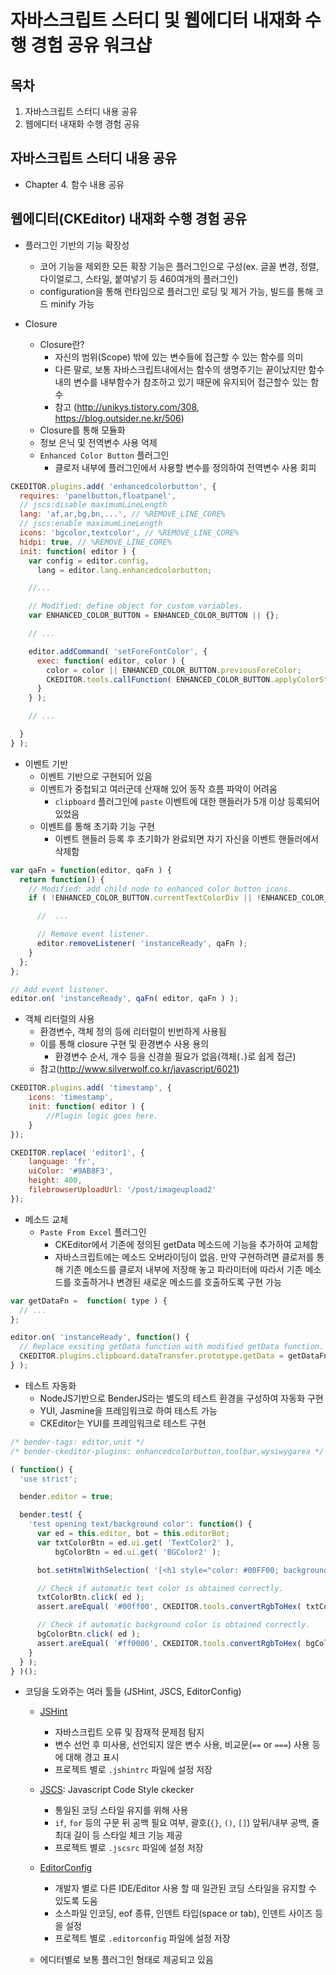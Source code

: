 # 자바스크립트 스터디 및 웹에디터 내재화 수행 경험 공유 워크샵

## 목차

1. 자바스크립트 스터디 내용 공유
2. 웹에디터 내재화 수행 경험 공유

## 자바스크립트 스터디 내용 공유

* Chapter 4. 함수 내용 공유

## 웹에디터(CKEditor) 내재화 수행 경험 공유

* 플러그인 기반의 기능 확장성
  - 코어 기능을 제외한 모든 확장 기능은 플러그인으로 구성(ex. 글꼴 변경, 정렬, 다이얼로그, 스타일, 붙여넣기 등 460여개의 플러그인)
  - configuration을 통해 런타임으로 플러그인 로딩 및 제거 가능, 빌드를 통해 코드 minify 가능

* Closure
  - Closure란?
      + 자신의 범위(Scope) 밖에 있는 변수들에 접근할 수 있는 함수를 의미
      + 다른 말로, 보통 자바스크립트내에서는 함수의 생명주기는 끝이났지만 함수내의 변수를 내부함수가 참조하고 있기 때문에 유지되어 접근할수 있는 함수
      + 참고 (http://unikys.tistory.com/308, https://blog.outsider.ne.kr/506)
  - Closure를 통해 모듈화
  - 정보 은닉 및 전역변수 사용 억제
  - `Enhanced Color Button` 플러그인
      + 클로저 내부에 플러그인에서 사용할 변수를 정의하여 전역변수 사용 회피

```js
CKEDITOR.plugins.add( 'enhancedcolorbutton', {
  requires: 'panelbutton,floatpanel',
  // jscs:disable maximumLineLength
  lang: 'af,ar,bg,bn,...', // %REMOVE_LINE_CORE%
  // jscs:enable maximumLineLength
  icons: 'bgcolor,textcolor', // %REMOVE_LINE_CORE%
  hidpi: true, // %REMOVE_LINE_CORE%
  init: function( editor ) {
    var config = editor.config,
      lang = editor.lang.enhancedcolorbutton;

    //...

    // Modified: define object for custom variables.
    var ENHANCED_COLOR_BUTTON = ENHANCED_COLOR_BUTTON || {};

    // ...

    editor.addCommand( 'setForeFontColor', {
      exec: function( editor, color ) {
        color = color || ENHANCED_COLOR_BUTTON.previousForeColor;
        CKEDITOR.tools.callFunction( ENHANCED_COLOR_BUTTON.applyColorStyle, color, 'fore' );
      }
    } );

    // ...

  }
} );
```

* 이벤트 기반
  - 이벤트 기반으로 구현되어 있음
  - 이벤트가 중첩되고 여러군데 산재해 있어 동작 흐름 파악이 어려움
      + `clipboard` 플러그인에 `paste` 이벤트에 대한 핸들러가 5개 이상 등록되어 있었음
  - 이벤트를 통해 초기화 기능 구현
      + 이벤트 핸들러 등록 후 초기화가 완료되면 자기 자신을 이벤트 핸들러에서 삭제함

```js
var qaFn = function(editor, qaFn ) {
  return function() {
    // Modified: add child node to enhanced color button icons.
    if ( !ENHANCED_COLOR_BUTTON.currentTextColorDiv || !ENHANCED_COLOR_BUTTON.currentBgColorDiv ) {

      //  ...

      // Remove event listener.
      editor.removeListener( 'instanceReady', qaFn );
    }
  };
};

// Add event listener.
editor.on( 'instanceReady', qaFn( editor, qaFn ) );
```

* 객체 리터럴의 사용
  - 환경변수, 객체 정의 등에 리터럴이 빈번하게 사용됨
  - 이를 통해 closure 구현 및 환경변수 사용 용의
      + 환경변수 순서, 개수 등을 신경쓸 필요가 없음(객체(`.`)로 쉽게 접근)
  - 참고(http://www.silverwolf.co.kr/javascript/6021)

```js
CKEDITOR.plugins.add( 'timestamp', {
    icons: 'timestamp',
    init: function( editor ) {
        //Plugin logic goes here.
    }
});
```

```js
CKEDITOR.replace( 'editor1', {
    language: 'fr',
    uiColor: '#9AB8F3',
    height: 400,
    filebrowserUploadUrl: '/post/imageupload2'
});
```

* 메소드 교체
  - `Paste From Excel` 플러그인
      + CKEditor에서 기존에 정의된 getData 메소드에 기능을 추가하여 교체함
      + 자바스크립트에는 메소드 오버라이딩이 없음. 만약 구현하려면 클로저를 통해 기존 메소드를 클로저 내부에 저장해 놓고 파라미터에 따라서 기존 메소드를 호출하거나 변경된 새로운 메소드를 호출하도록 구현 가능

```js
var getDataFn =  function( type ) {
  // ...
};

editor.on( 'instanceReady', function() {
  // Replace exsiting getData function with modified getData function.
  CKEDITOR.plugins.clipboard.dataTransfer.prototype.getData = getDataFn;
} );
```

* 테스트 자동화
  - NodeJS기반으로 BenderJS라는 별도의 테스트 환경을 구성하여 자동화 구현
  - YUI, Jasmine을 프레임워크로 하여 테스트 가능
  - CKEditor는 YUI를 프레임워크로 테스트 구현

```js
/* bender-tags: editor,unit */
/* bender-ckeditor-plugins: enhancedcolorbutton,toolbar,wysiwygarea */

( function() {
  'use strict';

  bender.editor = true;

  bender.test( {
    'test opening text/background color': function() {
      var ed = this.editor, bot = this.editorBot;
      var txtColorBtn = ed.ui.get( 'TextColor2' ),
          bgColorBtn = ed.ui.get( 'BGColor2' );

      bot.setHtmlWithSelection( '[<h1 style="color: #00FF00; background: #FF0000">Moo</h1>]' );

      // Check if automatic text color is obtained correctly.
      txtColorBtn.click( ed );
      assert.areEqual( '#00ff00', CKEDITOR.tools.convertRgbToHex( txtColorBtn.onOpen() ), 'Text color must match.' );

      // Check if automatic background color is obtained correctly.
      bgColorBtn.click( ed );
      assert.areEqual( '#ff0000', CKEDITOR.tools.convertRgbToHex( bgColorBtn.onOpen() ), 'Text color must match.' );
    }
  } );
} )();
```

* 코딩을 도와주는 여러 툴들 (JSHint, JSCS, EditorConfig)

  - [JSHint](http://jshint.com/)
      + 자바스크립트 오류 및 잠재적 문제점 탐지
      + 변수 선언 후 미사용, 선언되지 않은 변수 사용, 비교문(`==` or `===`) 사용 등에 대해 경고 표시
      + 프로젝트 별로 `.jshintrc` 파일에 설정 저장

  - [JSCS](http://jscs.info/): Javascript Code Style ckecker
      + 통일된 코딩 스타일 유지를 위해 사용
      + `if`, `for` 등의 구문 뒤 공백 필요 여부, 괄호(`{}`, `()`, `[]`) 앞뒤/내부 공백, 줄 최대 길이 등 스타일 체크 기능 제공
      + 프로젝트 별로 `.jscsrc` 파일에 설정 저장

  - [EditorConfig](http://editorconfig.org/)
      + 개발자 별로 다른 IDE/Editor 사용 할 때 일관된 코딩 스타일을 유지할 수 있도록 도움
      + 소스파일 인코딩, eof 종류, 인덴트 타입(space or tab), 인덴트 사이즈 등을 설정
      + 프로젝트 별로 `.editorconfig` 파일에 설정 저장

  - 에디터별로 보통 플러그인 형태로 제공되고 있음